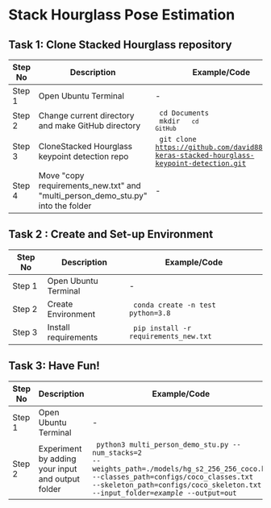 # Stack Hourglass Pose Estimation

## Task 1: Clone Stacked Hourglass repository

Step No | Description | Example/Code |
--- | --- | --- |
Step 1 | Open Ubuntu Terminal | - |
Step 2 | Change current directory and make GitHub directory | <code> cd Documents </code> <br> <code> mkdir <GitHub> <code> cd GitHub </code> |
Step 3 | CloneStacked Hourglass keypoint detection repo | <code> git clone https://github.com/david8862/tf-keras-stacked-hourglass-keypoint-detection.git </code> |
Step 4 | Move "copy requirements_new.txt" and "multi_person_demo_stu.py" into the folder| -|

## Task 2 : Create and Set-up Environment
Step No | Description | Example/Code |
--- | --- | --- |
Step 1 | Open Ubuntu Terminal | - |
Step 2 | Create Environment | <code> conda create -n test python=3.8 </code> |
Step 3 | Install requirements | <code> pip install -r requirements_new.txt </code> |

## Task 3: Have Fun!
Step No | Description | Example/Code |
--- | --- | --- |
Step 1 | Open Ubuntu Terminal | - |
Step 2 | Experiment by adding your input and output folder | <code> python3 multi_person_demo_stu.py --num_stacks=2 --weights_path=./models/hg_s2_256_256_coco.h5 --classes_path=configs/coco_classes.txt --skeleton_path=configs/coco_skeleton.txt --input_folder=_example_ --output=out </code> |
